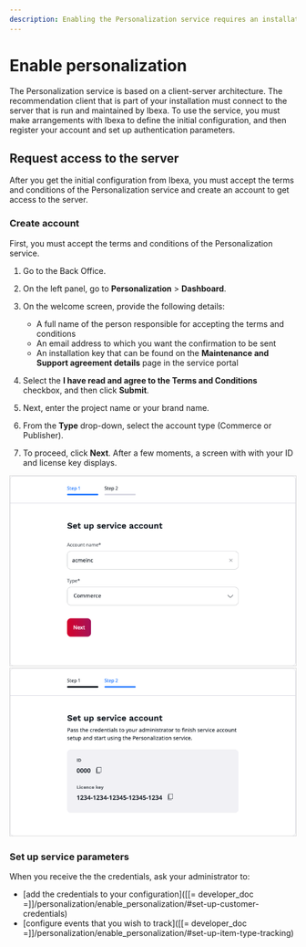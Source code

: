 ```yaml
---
description: Enabling the Personalization service requires an installation key provided by Ibexa.
---
```


# Enable personalization

The Personalization service is based on a client-server architecture.
The recommendation client that is part of your installation must connect to 
the server that is run and maintained by Ibexa.
To use the service, you must make arrangements with Ibexa to define the initial 
configuration, and then register your account and set up authentication parameters.

## Request access to the server

After you get the initial configuration from Ibexa, you must accept the terms and conditions of the Personalization service
and create an account to get access to the server.

### Create account

First, you must accept the terms and conditions of the Personalization service.


1. Go to the Back Office.
1. On the left panel, go to **Personalization** > **Dashboard**.
1. On the welcome screen, provide the following details:

    - A full name of the person responsible for accepting the terms and conditions
    - An email address to which you want the confirmation to be sent
    - An installation key that can be found on the **Maintenance and Support agreement details** page in the service portal

1. Select the **I have read and agree to the Terms and Conditions** checkbox, and then click **Submit**.
1. Next, enter the project name or your brand name.
1. From the **Type** drop-down, select the account type (Commerce or Publisher).
1. To proceed, click **Next**. After a few moments, a screen with with your ID and license key displays.

![Create account](img/perso_create_account_1.png "Create account")
![Basic scenario configuration](img/perso_create_account_2.png "Account credentials")
### Set up service parameters

When you receive the the credentials, ask your administrator to:

- [add the credentials to your configuration]([[= developer_doc =]]/personalization/enable_personalization/#set-up-customer-credentials)
- [configure events that you wish to track]([[= developer_doc =]]/personalization/enable_personalization/#set-up-item-type-tracking)